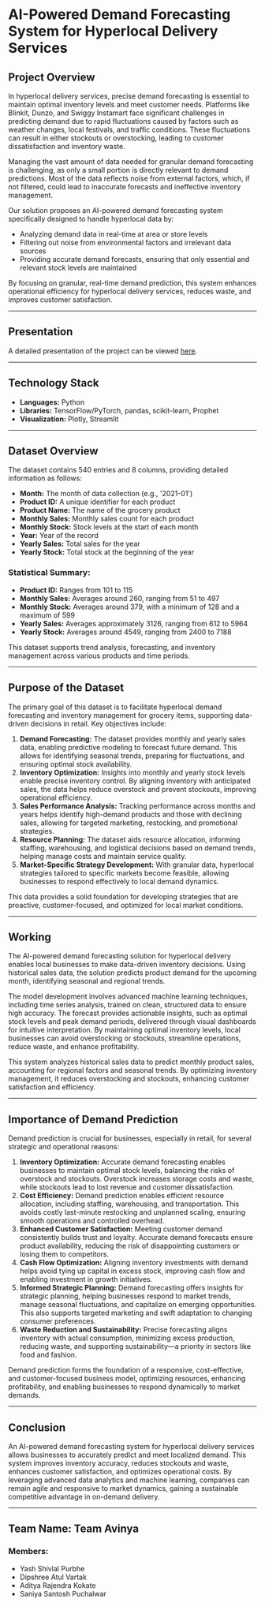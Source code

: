 # AI-Powered Demand Forecasting System for Hyperlocal Delivery Services

## Project Overview
In hyperlocal delivery services, precise demand forecasting is essential to maintain optimal inventory levels and meet customer needs. Platforms like Blinkit, Dunzo, and Swiggy Instamart face significant challenges in predicting demand due to rapid fluctuations caused by factors such as weather changes, local festivals, and traffic conditions. These fluctuations can result in either stockouts or overstocking, leading to customer dissatisfaction and inventory waste.

Managing the vast amount of data needed for granular demand forecasting is challenging, as only a small portion is directly relevant to demand predictions. Most of the data reflects noise from external factors, which, if not filtered, could lead to inaccurate forecasts and ineffective inventory management.

Our solution proposes an AI-powered demand forecasting system specifically designed to handle hyperlocal data by:
- Analyzing demand data in real-time at area or store levels
- Filtering out noise from environmental factors and irrelevant data sources
- Providing accurate demand forecasts, ensuring that only essential and relevant stock levels are maintained

By focusing on granular, real-time demand prediction, this system enhances operational efficiency for hyperlocal delivery services, reduces waste, and improves customer satisfaction.

---

## Presentation
A detailed presentation of the project can be viewed [here](https://docs.google.com/presentation/d/1YmKQ2Kc69woyuzxjD1m9HMnWOYRkCFpi/edit?usp=drive_link&ouid=113565322498149698307&rtpof=true&sd=true).

---

## Technology Stack
- **Languages:** Python
- **Libraries:** TensorFlow/PyTorch, pandas, scikit-learn, Prophet
- **Visualization:** Plotly, Streamlit

---

## Dataset Overview
The dataset contains 540 entries and 8 columns, providing detailed information as follows:
- **Month:** The month of data collection (e.g., '2021-01')
- **Product ID:** A unique identifier for each product
- **Product Name:** The name of the grocery product
- **Monthly Sales:** Monthly sales count for each product
- **Monthly Stock:** Stock levels at the start of each month
- **Year:** Year of the record
- **Yearly Sales:** Total sales for the year
- **Yearly Stock:** Total stock at the beginning of the year

### Statistical Summary:
- **Product ID:** Ranges from 101 to 115
- **Monthly Sales:** Averages around 260, ranging from 51 to 497
- **Monthly Stock:** Averages around 379, with a minimum of 128 and a maximum of 599
- **Yearly Sales:** Averages approximately 3126, ranging from 612 to 5964
- **Yearly Stock:** Averages around 4549, ranging from 2400 to 7188

This dataset supports trend analysis, forecasting, and inventory management across various products and time periods.

---

## Purpose of the Dataset
The primary goal of this dataset is to facilitate hyperlocal demand forecasting and inventory management for grocery items, supporting data-driven decisions in retail. Key objectives include:

1. **Demand Forecasting:** The dataset provides monthly and yearly sales data, enabling predictive modeling to forecast future demand. This allows for identifying seasonal trends, preparing for fluctuations, and ensuring optimal stock availability.
2. **Inventory Optimization:** Insights into monthly and yearly stock levels enable precise inventory control. By aligning inventory with anticipated sales, the data helps reduce overstock and prevent stockouts, improving operational efficiency.
3. **Sales Performance Analysis:** Tracking performance across months and years helps identify high-demand products and those with declining sales, allowing for targeted marketing, restocking, and promotional strategies.
4. **Resource Planning:** The dataset aids resource allocation, informing staffing, warehousing, and logistical decisions based on demand trends, helping manage costs and maintain service quality.
5. **Market-Specific Strategy Development:** With granular data, hyperlocal strategies tailored to specific markets become feasible, allowing businesses to respond effectively to local demand dynamics.

This data provides a solid foundation for developing strategies that are proactive, customer-focused, and optimized for local market conditions.

---

## Working
The AI-powered demand forecasting solution for hyperlocal delivery enables local businesses to make data-driven inventory decisions. Using historical sales data, the solution predicts product demand for the upcoming month, identifying seasonal and regional trends.

The model development involves advanced machine learning techniques, including time series analysis, trained on clean, structured data to ensure high accuracy. The forecast provides actionable insights, such as optimal stock levels and peak demand periods, delivered through visual dashboards for intuitive interpretation. By maintaining optimal inventory levels, local businesses can avoid overstocking or stockouts, streamline operations, reduce waste, and enhance profitability.

This system analyzes historical sales data to predict monthly product sales, accounting for regional factors and seasonal trends. By optimizing inventory management, it reduces overstocking and stockouts, enhancing customer satisfaction and efficiency.

---

## Importance of Demand Prediction
Demand prediction is crucial for businesses, especially in retail, for several strategic and operational reasons:

1. **Inventory Optimization:** Accurate demand forecasting enables businesses to maintain optimal stock levels, balancing the risks of overstock and stockouts. Overstock increases storage costs and waste, while stockouts lead to lost revenue and customer dissatisfaction.
2. **Cost Efficiency:** Demand prediction enables efficient resource allocation, including staffing, warehousing, and transportation. This avoids costly last-minute restocking and unplanned scaling, ensuring smooth operations and controlled overhead.
3. **Enhanced Customer Satisfaction:** Meeting customer demand consistently builds trust and loyalty. Accurate demand forecasts ensure product availability, reducing the risk of disappointing customers or losing them to competitors.
4. **Cash Flow Optimization:** Aligning inventory investments with demand helps avoid tying up capital in excess stock, improving cash flow and enabling investment in growth initiatives.
5. **Informed Strategic Planning:** Demand forecasting offers insights for strategic planning, helping businesses respond to market trends, manage seasonal fluctuations, and capitalize on emerging opportunities. This also supports targeted marketing and swift adaptation to changing consumer preferences.
6. **Waste Reduction and Sustainability:** Precise forecasting aligns inventory with actual consumption, minimizing excess production, reducing waste, and supporting sustainability—a priority in sectors like food and fashion.

Demand prediction forms the foundation of a responsive, cost-effective, and customer-focused business model, optimizing resources, enhancing profitability, and enabling businesses to respond dynamically to market demands.

---

## Conclusion
An AI-powered demand forecasting system for hyperlocal delivery services allows businesses to accurately predict and meet localized demand. This system improves inventory accuracy, reduces stockouts and waste, enhances customer satisfaction, and optimizes operational costs. By leveraging advanced data analytics and machine learning, companies can remain agile and responsive to market dynamics, gaining a sustainable competitive advantage in on-demand delivery.

---

## Team Name: Team Avinya
### Members:
- Yash Shivlal Purbhe
- Dipshree Atul Vartak
- Aditya Rajendra Kokate
- Saniya Santosh Puchalwar
